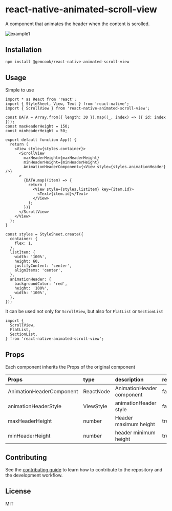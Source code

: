 # react-native-animated-scroll-view

A component that animates the header when the content is scrolled.

![example1](https://user-images.githubusercontent.com/41561321/129012122-6677bdc3-6fb5-4f08-9104-028be504cf42.gif)

## Installation

```sh
npm install @gemcook/react-native-animated-scroll-view
```

## Usage

Simple to use

```tsx
import * as React from 'react';
import { StyleSheet, View, Text } from 'react-native';
import { ScrollView } from 'react-native-animated-scroll-view';

const DATA = Array.from({ length: 30 }).map((_, index) => ({ id: index }));
const maxHeaderHeight = 150;
const minHeaderHeight = 50;

export default function App() {
  return (
    <View style={styles.container}>
      <ScrollView
        maxHeaderHeight={maxHeaderHeight}
        minHeaderHeight={minHeaderHeight}
        AnimationHeaderComponent={<View style={styles.animationHeader} />}
      >
        {DATA.map((item) => {
          return (
            <View style={styles.listItem} key={item.id}>
              <Text>{item.id}</Text>
            </View>
          );
        })}
      </ScrollView>
    </View>
  );
}

const styles = StyleSheet.create({
  container: {
    flex: 1,
  },
  listItem: {
    width: '100%',
    height: 60,
    justifyContent: 'center',
    alignItems: 'center',
  },
  animationHeader: {
    backgroundColor: 'red',
    height: '100%',
    width: '100%',
  },
});
```

It can be used not only for `ScrollView`, but also for `FlatList` or `SectionList`

```tsx
import {
  ScrollView,
  FlatList,
  SectionList,
} from 'react-native-animated-scroll-view';
```

## Props

Each component inherits the Props of the original component

| Props                    | type      | description               | required | default |
| :----------------------- | :-------- | :------------------------ | :------- | :------ |
| AnimationHeaderComponent | ReactNode | AnimationHeader component | false    | --      |
| animationHeaderStyle     | ViewStyle | animationHeader style     | false    | --      |
| maxHeaderHeight          | number    | Header maximum height     | true     | --      |
| minHeaderHeight          | number    | header minimum height     | true     | --      |

## Contributing

See the [contributing guide](CONTRIBUTING.md) to learn how to contribute to the repository and the development workflow.

## License

MIT
